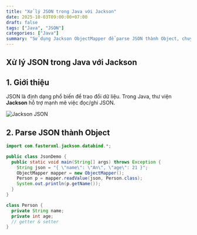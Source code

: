 ```yaml
---
title: "Xử lý JSON trong Java với Jackson"
date: 2025-10-03T09:00:00+07:00
draft: false
tags: ["Java", "JSON"]
categories: ["Java"]
summary: "Sử dụng Jackson ObjectMapper để parse JSON thành Object, chuyển Object sang JSON và custom serialization."
---
```


## Xử lý JSON trong Java với Jackson

## 1. Giới thiệu

JSON là định dạng phổ biến để trao đổi dữ liệu. Trong Java, thư viện **Jackson** hỗ trợ mạnh mẽ việc đọc/ghi JSON.

![Jackson JSON](https://nhittt29.github.io/MyTechTales/images/java-json.png "Làm việc với JSON trong Java")

## 2. Parse JSON thành Object

```java
import com.fasterxml.jackson.databind.*;

public class JsonDemo {
  public static void main(String[] args) throws Exception {
    String json = "{ \"name\": \"An\", \"age\": 21 }";
    ObjectMapper mapper = new ObjectMapper();
    Person p = mapper.readValue(json, Person.class);
    System.out.println(p.getName());
  }
}

class Person {
  private String name;
  private int age;
  // getter & setter
}
